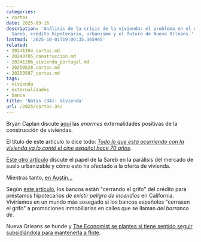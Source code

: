 ```yaml
---
categories:
- cortos
date: 2025-09-16
description: 'Análisis de la crisis de la vivienda: el problema en el cine español,
  Sareb, crédito hipotecario, urbanismo y el futuro de Nueva Orleans.'
lastmod: '2025-10-01T19:00:35.365945'
related:
- 20241204_cortos.md
- 20240705_construccion.md
- 20241206_vivienda_portugal.md
- 20250528_cortos.md
- 20250507_cortos.md
tags:
- vivienda
- externalidades
- banca
title: 'Notas (34): Vivienda'
url: /2025/cortos-34/
---
```


Bryan Caplan discute [aquí](https://www.betonit.ai/p/migration-housing-and-beyond) las _enormes_ externalidades positivas de la construcción de viviendas.

El título de este artículo lo dice todo: [_Todo lo que está ocurriendo con la vivienda ya lo contó el cine español hace 70 años_](https://www.elconfidencial.com/cultura/2025-08-13/todo-ocurriendo-vivienda-cine-espanol_4188451/).

[Este otro artículo](https://nadaesgratis.es/admin/suelos-vacantes-y-la-sareb) discute el papel de la Sareb en la parálisis del mercado de suelo urbanizable y cómo esto ha afectado a la oferta de vivienda.

Mientras tanto, [en Austin...](https://marginalrevolution.com/marginalrevolution/2025/09/two-on-housing.html)

Según [este artículo](https://www.elconfidencial.com/empresas/2025-08-24/banca-fintech-california-hipotecas-credito-incendios_4195316), los bancos están "cerrando el grifo" del crédito para préstamos hipotecarios _de existir peligro de incendios_ en California. Viviríamos en un mundo más sosegado si los bancos españoles "cerrasen el grifo" a promociones inmobiliarias en calles que se llaman _del barranco de_.

Nueva Orleans se hunde y [The Economist se plantea si tiene sentido seguir subsidiándola para mantenerla a flote](https://www.economist.com/united-states/2025/08/21/does-it-make-sense-for-america-to-keep-subsidising-a-sinking-city).